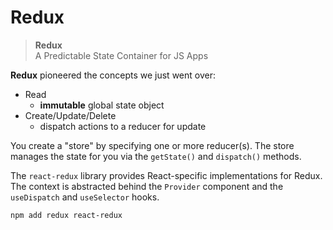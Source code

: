 # Redux

> **Redux**<br/>
> A Predictable State Container for JS Apps

**Redux** pioneered the concepts we just went over:

- Read
  - **immutable** global state object
- Create/Update/Delete
  - dispatch actions to a reducer for update

You create a "store" by specifying one or more reducer(s). The store manages the state for you via the `getState()` and `dispatch()` methods.

The `react-redux` library provides React-specific implementations for Redux. The context is abstracted behind the `Provider` component and the `useDispatch` and `useSelector` hooks.

```bash
npm add redux react-redux
```
